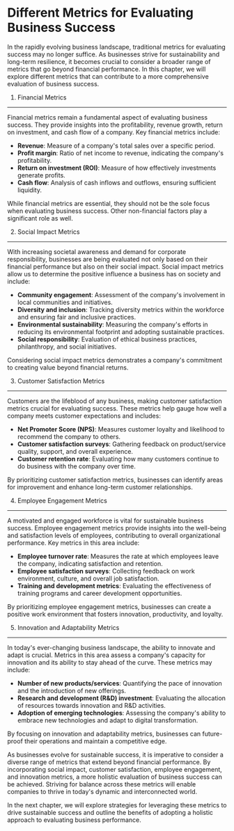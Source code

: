Different Metrics for Evaluating Business Success
==========================================================

In the rapidly evolving business landscape, traditional metrics for evaluating success may no longer suffice. As businesses strive for sustainability and long-term resilience, it becomes crucial to consider a broader range of metrics that go beyond financial performance. In this chapter, we will explore different metrics that can contribute to a more comprehensive evaluation of business success.

1. Financial Metrics
--------------------

Financial metrics remain a fundamental aspect of evaluating business success. They provide insights into the profitability, revenue growth, return on investment, and cash flow of a company. Key financial metrics include:

* **Revenue**: Measure of a company's total sales over a specific period.
* **Profit margin**: Ratio of net income to revenue, indicating the company's profitability.
* **Return on investment (ROI)**: Measure of how effectively investments generate profits.
* **Cash flow**: Analysis of cash inflows and outflows, ensuring sufficient liquidity.

While financial metrics are essential, they should not be the sole focus when evaluating business success. Other non-financial factors play a significant role as well.

2. Social Impact Metrics
------------------------

With increasing societal awareness and demand for corporate responsibility, businesses are being evaluated not only based on their financial performance but also on their social impact. Social impact metrics allow us to determine the positive influence a business has on society and include:

* **Community engagement**: Assessment of the company's involvement in local communities and initiatives.
* **Diversity and inclusion**: Tracking diversity metrics within the workforce and ensuring fair and inclusive practices.
* **Environmental sustainability**: Measuring the company's efforts in reducing its environmental footprint and adopting sustainable practices.
* **Social responsibility**: Evaluation of ethical business practices, philanthropy, and social initiatives.

Considering social impact metrics demonstrates a company's commitment to creating value beyond financial returns.

3. Customer Satisfaction Metrics
--------------------------------

Customers are the lifeblood of any business, making customer satisfaction metrics crucial for evaluating success. These metrics help gauge how well a company meets customer expectations and includes:

* **Net Promoter Score (NPS)**: Measures customer loyalty and likelihood to recommend the company to others.
* **Customer satisfaction surveys**: Gathering feedback on product/service quality, support, and overall experience.
* **Customer retention rate**: Evaluating how many customers continue to do business with the company over time.

By prioritizing customer satisfaction metrics, businesses can identify areas for improvement and enhance long-term customer relationships.

4. Employee Engagement Metrics
------------------------------

A motivated and engaged workforce is vital for sustainable business success. Employee engagement metrics provide insights into the well-being and satisfaction levels of employees, contributing to overall organizational performance. Key metrics in this area include:

* **Employee turnover rate**: Measures the rate at which employees leave the company, indicating satisfaction and retention.
* **Employee satisfaction surveys**: Collecting feedback on work environment, culture, and overall job satisfaction.
* **Training and development metrics**: Evaluating the effectiveness of training programs and career development opportunities.

By prioritizing employee engagement metrics, businesses can create a positive work environment that fosters innovation, productivity, and loyalty.

5. Innovation and Adaptability Metrics
--------------------------------------

In today's ever-changing business landscape, the ability to innovate and adapt is crucial. Metrics in this area assess a company's capacity for innovation and its ability to stay ahead of the curve. These metrics may include:

* **Number of new products/services**: Quantifying the pace of innovation and the introduction of new offerings.
* **Research and development (R\&D) investment**: Evaluating the allocation of resources towards innovation and R\&D activities.
* **Adoption of emerging technologies**: Assessing the company's ability to embrace new technologies and adapt to digital transformation.

By focusing on innovation and adaptability metrics, businesses can future-proof their operations and maintain a competitive edge.

As businesses evolve for sustainable success, it is imperative to consider a diverse range of metrics that extend beyond financial performance. By incorporating social impact, customer satisfaction, employee engagement, and innovation metrics, a more holistic evaluation of business success can be achieved. Striving for balance across these metrics will enable companies to thrive in today's dynamic and interconnected world.

In the next chapter, we will explore strategies for leveraging these metrics to drive sustainable success and outline the benefits of adopting a holistic approach to evaluating business performance.
